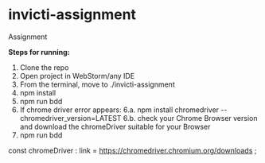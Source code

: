 # invicti-assignment
Assignment

**Steps for running:**
1. Clone the repo
2. Open project in WebStorm/any IDE
3. From the terminal, move to ./invicti-assignment
4. npm install
5. npm run bdd
6. If chrome driver error appears:
          6.a. npm install chromedriver --chromedriver_version=LATEST
          6.b. check your Chrome Browser version and download the chromeDriver suitable for your Browser
7. npm run bdd

const chromeDriver : link = https://chromedriver.chromium.org/downloads ;
